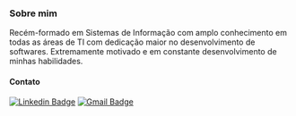 <!DOCTYPE html>
<html lang="pt-br">
  
<body>
<h3>Sobre mim</h3>
<p>Recém-formado em Sistemas de Informação com amplo conhecimento em todas as áreas de TI com dedicação maior no desenvolvimento de softwares. Extremamente motivado e em constante desenvolvimento de minhas habilidades.</p>

<h4>Contato</h4>

[![Linkedin Badge](https://img.shields.io/badge/-GabrielFrancisco-blue?style=flat-square&logo=Linkedin&logoColor=white&link=https://www.linkedin.com/in/gab-francisco)](https://www.linkedin.com/in/gab-francisco)
[![Gmail Badge](https://img.shields.io/badge/gabfrancisco46-D14836?style=flat-square&logo=gmail&logoColor=white&link=mailto:gabfrancisco46@gmail.com)](mailto:gabfrancisco46@gmail.com)

</body>
</html>




